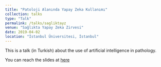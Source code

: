 ```yaml
---
title: "Patoloji Alanında Yapay Zeka Kullanımı"
collection: talks
type: "Talk"
permalink: /talks/sagliktayz
venue: "Sağlıkta Yapay Zeka Zirvesi"
date: 2019-04-02
location: "İstanbul Üniversitesi, İstanbul"
---
```


This is a talk (in Turkish) about the use of artificial intelligence in pathology.

You can reach the slides at [here](https://kamasak.github.io/files/SYZ_sunus_MK.pdf)
